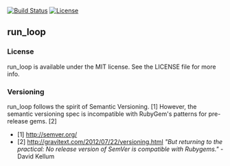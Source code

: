[![Build Status](https://travis-ci.org/calabash/run_loop.svg?branch=master)](https://travis-ci.org/calabash/run_loop) [![License](https://go-shields.herokuapp.com/license-MIT-blue.png)](http://opensource.org/licenses/MIT)

## run_loop

### License

run_loop is available under the MIT license. See the LICENSE file for more info.

### Versioning

run_loop follows the spirit of Semantic Versioning. [1]  However, the semantic versioning spec is incompatible with RubyGem's patterns for pre-release gems. [2]

- [1] http://semver.org/
- [2] http://gravitext.com/2012/07/22/versioning.html _"But returning to the practical: No release version of SemVer is compatible with Rubygems."_ - David Kellum
